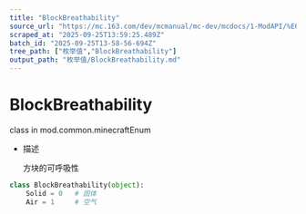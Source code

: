 ```yaml
---
title: "BlockBreathability"
source_url: "https://mc.163.com/dev/mcmanual/mc-dev/mcdocs/1-ModAPI/%E6%9E%9A%E4%B8%BE%E5%80%BC/BlockBreathability.html"
scraped_at: "2025-09-25T13:59:25.489Z"
batch_id: "2025-09-25T13-58-56-694Z"
tree_path: ["枚举值","BlockBreathability"]
output_path: "枚举值/BlockBreathability.md"
---
```


#  BlockBreathability

class in mod.common.minecraftEnum

*   描述
    
    方块的可呼吸性
    

```python
class BlockBreathability(object):
	Solid = 0	# 固体
	Air = 1		# 空气


```